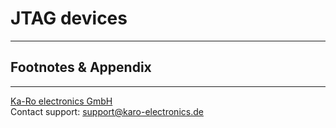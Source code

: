 # JTAG devices

---
## Footnotes & Appendix

---
[Ka-Ro electronics GmbH](http://www.karo-electronics.de)  
Contact support: support@karo-electronics.de